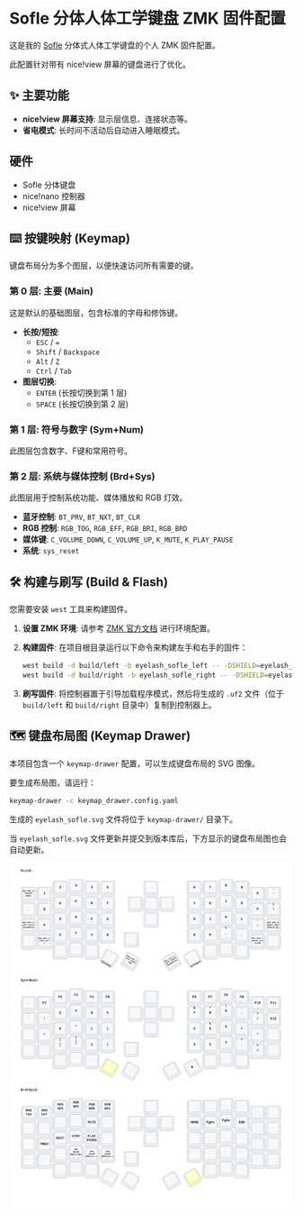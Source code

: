 # Sofle 分体人体工学键盘 ZMK 固件配置

这是我的 [Sofle](https://github.com/josefadamcik/SofleKeyboard) 分体式人体工学键盘的个人 ZMK 固件配置。

此配置针对带有 nice!view 屏幕的键盘进行了优化。

## ✨ 主要功能

- **nice!view 屏幕支持**: 显示层信息、连接状态等。
- **省电模式**: 长时间不活动后自动进入睡眠模式。

## 硬件

- Sofle 分体键盘
- nice!nano 控制器
- nice!view 屏幕

## ⌨️ 按键映射 (Keymap)

键盘布局分为多个图层，以便快速访问所有需要的键。

### 第 0 层: 主要 (Main)

这是默认的基础图层，包含标准的字母和修饰键。

- **长按/短按**:
    - `ESC` / `=`
    - `Shift` / `Backspace`
    - `Alt` / `Z`
    - `Ctrl` / `Tab`
- **图层切换**:
    - `ENTER` (长按切换到第 1 层)
    - `SPACE` (长按切换到第 2 层)

### 第 1 层: 符号与数字 (Sym+Num)

此图层包含数字、F键和常用符号。

### 第 2 层: 系统与媒体控制 (Brd+Sys)

此图层用于控制系统功能、媒体播放和 RGB 灯效。

- **蓝牙控制**: `BT_PRV`, `BT_NXT`, `BT_CLR`
- **RGB 控制**: `RGB_TOG`, `RGB_EFF`, `RGB_BRI`, `RGB_BRD`
- **媒体键**: `C_VOLUME_DOWN`, `C_VOLUME_UP`, `K_MUTE`, `K_PLAY_PAUSE`
- **系统**: `sys_reset`

## 🛠️ 构建与刷写 (Build & Flash)

您需要安装 `west` 工具来构建固件。

1.  **设置 ZMK 环境**:
    请参考 [ZMK 官方文档](https://zmk.dev/docs/user-setup) 进行环境配置。

2.  **构建固件**:
    在项目根目录运行以下命令来构建左手和右手的固件：
    ```bash
    west build -d build/left -b eyelash_sofle_left -- -DSHIELD=eyelash_sofle_left
    west build -d build/right -b eyelash_sofle_right -- -DSHIELD=eyelash_sofle_right
    ```

3.  **刷写固件**:
    将控制器置于引导加载程序模式，然后将生成的 `.uf2` 文件（位于 `build/left` 和 `build/right` 目录中）复制到控制器上。

## 🗺️ 键盘布局图 (Keymap Drawer)

本项目包含一个 `keymap-drawer` 配置，可以生成键盘布局的 SVG 图像。

要生成布局图，请运行：
```bash
keymap-drawer -c keymap_drawer.config.yaml
```
生成的 `eyelash_sofle.svg` 文件将位于 `keymap-drawer/` 目录下。

当 `eyelash_sofle.svg` 文件更新并提交到版本库后，下方显示的键盘布局图也会自动更新。

![键盘布局图](keymap-drawer/eyelash_sofle.svg)
